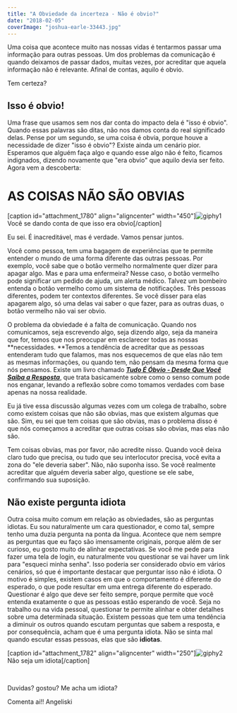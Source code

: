 ```yaml
---
title: "A Obviedade da incerteza - Não é obvio?"
date: "2018-02-05"
coverImage: "joshua-earle-33443.jpg"
---
```


Uma coisa que acontece muito nas nossas vidas é tentarmos passar uma informação para outras pessoas. Um dos problemas da comunicação é quando deixamos de passar dados, muitas vezes, por acreditar que aquela informação não é relevante. Afinal de contas, aquilo é obvio.

Tem certeza?

## Isso é obvio!

Uma frase que usamos sem nos dar conta do impacto dela é "isso é obvio". Quando essas palavras são ditas, não nos damos conta do real significado delas. Pense por um segundo, se uma coisa é obvia, porque houve a necessidade de dizer "isso é obvio"? Existe ainda um cenário pior. Esperamos que alguém faça algo e quando esse algo não é feito, ficamos indignados, dizendo novamente que "era obvio" que aquilo devia ser feito. Agora vem a descoberta:

# AS COISAS NÃO SÃO OBVIAS

\[caption id="attachment\_1780" align="aligncenter" width="450"\]![giphy1](https://algoritmosdescomplicados.files.wordpress.com/2018/01/giphy1.gif) Você se dando conta de que isso era obvio\[/caption\]

Eu sei. É inacreditável, mas é verdade. Vamos pensar juntos.

Você como pessoa, tem uma bagagem de experiências que te permite entender o mundo de uma forma diferente das outras pessoas. Por exemplo, você sabe que o botão vermelho normalmente quer dizer para apagar algo. Mas e para uma enfermeira? Nesse caso, o botão vermelho pode significar um pedido de ajuda, um alerta médico. Talvez um bombeiro entenda o botão vermelho como um sistema de notificações. Três pessoas diferentes, podem ter contextos diferentes. Se você disser para elas apagarem algo, só uma delas vai saber o que fazer, para as outras duas, o botão vermelho não vai ser obvio.

O problema da obviedade é a falta de comunicação. Quando nos comunicamos, seja escrevendo algo, seja dizendo algo, seja da maneira que for, temos que nos preocupar em esclarecer todas as nossas **necessidades. **Temos a tendência de acreditar que as pessoas entenderam tudo que falamos, mas nos esquecemos de que elas não tem as mesmas informações, ou quando tem, não pensam da mesma forma que nós pensamos. Existe um livro chamado [_**Tudo É Óbvio - Desde Que Você Saiba a Resposta**_](https://www.saraiva.com.br/tudo-e-obvio-desde-que-voce-saiba-a-resposta-3692682.html), que trata basicamente sobre como o senso comum pode nos enganar, levando a reflexão sobre como tomamos verdades com base apenas na nossa realidade.

Eu já tive essa discussão algumas vezes com um colega de trabalho, sobre como existem coisas que não são obvias, mas que existem algumas que são. Sim, eu sei que tem coisas que são obvias, mas o problema disso é que nós começamos a acreditar que outras coisas são obvias, mas elas não são.

Tem coisas obvias, mas por favor, não acredite nisso. Quando você deixa claro tudo que precisa, ou tudo que seu interlocutor precisa, você evita a zona do "ele deveria saber". Não, não suponha isso. Se você realmente acreditar que alguém deveria saber algo, questione se ele sabe, confirmando sua suposição.

## Não existe pergunta idiota

Outra coisa muito comum em relação as obviedades, são as perguntas idiotas. Eu sou naturalmente um cara questionador, e como tal, sempre tenho uma duzia pergunta na ponta da língua. Acontece que nem sempre as perguntas que eu faço são imensamente originais, porque além de ser curioso, eu gosto muito de alinhar expectativas. Se você me pede para fazer uma tela de login, eu naturalmente vou questionar se vai haver um link para "esqueci minha senha". Isso poderia ser considerado obvio em vários cenários, só que é importante destacar que perguntar isso não é idiota. O motivo é simples, existem casos em que o comportamento é diferente do esperado, o que pode resultar em uma entrega diferente do esperado. Questionar é algo que deve ser feito sempre, porque permite que você entenda exatamente o que as pessoas estão esperando de você. Seja no trabalho ou na vida pessoal, questionar te permite alinhar e obter detalhes sobre uma determinada situação. Existem pessoas que tem uma tendência a diminuir os outros quando escutam perguntas que sabem a resposta, e por consequência, acham que é uma pergunta idiota. Não se sinta mal quando escutar essas pessoas, elas que são **idiotas**.

\[caption id="attachment\_1782" align="aligncenter" width="250"\]![giphy2](https://algoritmosdescomplicados.files.wordpress.com/2018/01/giphy2.gif) Não seja um idiota\[/caption\]

 

Duvidas? gostou? Me acha um idiota?

Comenta ai!! Angeliski

